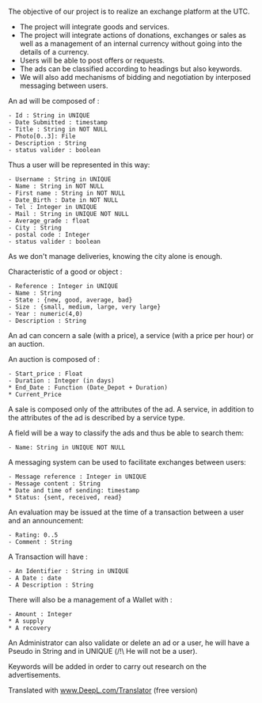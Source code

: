 The objective of our project is to realize an exchange platform at the UTC.
* The project will integrate goods and services.
* The project will integrate actions of donations, exchanges or sales as well as a management of an internal currency without going into the details of a currency.
* Users will be able to post offers or requests.
* The ads can be classified according to headings but also keywords.
* We will also add mechanisms of bidding and negotiation by interposed messaging between users.



An ad will be composed of :

    - Id : String in UNIQUE
    - Date Submitted : timestamp
    - Title : String in NOT NULL
    - Photo[0..3]: File
    - Description : String
    - status valider : boolean

Thus a user will be represented in this way:

    - Username : String in UNIQUE
    - Name : String in NOT NULL
    - First name : String in NOT NULL
    - Date_Birth : Date in NOT NULL
    - Tel : Integer in UNIQUE
    - Mail : String in UNIQUE NOT NULL
    - Average_grade : float
    - City : String
    - postal code : Integer
    - status valider : boolean
    
As we don't manage deliveries, knowing the city alone is enough.

Characteristic of a good or object :

    - Reference : Integer in UNIQUE
    - Name : String
    - State : {new, good, average, bad}
    - Size : {small, medium, large, very large}
    - Year : numeric(4,0)
    - Description : String
 
 An ad can concern a sale (with a price), a service (with a price per hour) or an auction.
 
 An auction is composed of :

    - Start_price : Float
    - Duration : Integer (in days)
    * End_Date : Function (Date_Depot + Duration)
    * Current_Price
    
A sale is composed only of the attributes of the ad.
A service, in addition to the attributes of the ad is described by a service type.

A field will be a way to classify the ads and thus be able to search them:

    - Name: String in UNIQUE NOT NULL

A messaging system can be used to facilitate exchanges between users:

    - Message reference : Integer in UNIQUE
    - Message content : String
    * Date and time of sending: timestamp
    * Status: {sent, received, read}


An evaluation may be issued at the time of a transaction between a user and an announcement:

    - Rating: 0..5
    - Comment : String

A Transaction will have :

    - An Identifier : String in UNIQUE
    - A Date : date
    - A Description : String

There will also be a management of a Wallet with :

    - Amount : Integer
    * A supply
    * A recovery

An Administrator can also validate or delete an ad or a user, he will have a Pseudo in String and in UNIQUE (/!\ He will not be a user).

Keywords will be added in order to carry out research on the advertisements.

Translated with www.DeepL.com/Translator (free version)